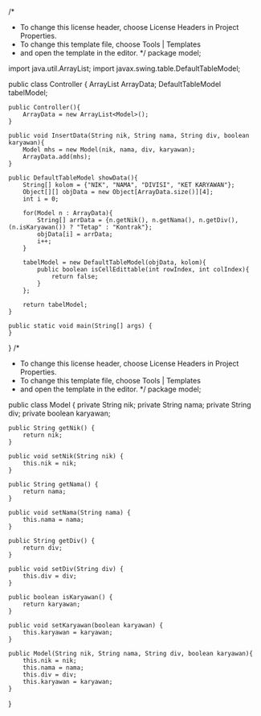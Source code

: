  /*
 * To change this license header, choose License Headers in Project Properties.
 * To change this template file, choose Tools | Templates
 * and open the template in the editor.
 */
package model;

import java.util.ArrayList;
import javax.swing.table.DefaultTableModel;

public class Controller {
    ArrayList<Model> ArrayData;
    DefaultTableModel tabelModel;
    
    public Controller(){
        ArrayData = new ArrayList<Model>();
    }
    
    public void InsertData(String nik, String nama, String div, boolean karyawan){
        Model mhs = new Model(nik, nama, div, karyawan);
        ArrayData.add(mhs);
    }
    
    public DefaultTableModel showData(){
        String[] kolom = {"NIK", "NAMA", "DIVISI", "KET KARYAWAN"};
        Object[][] objData = new Object[ArrayData.size()][4];
        int i = 0;
        
        for(Model n : ArrayData){
            String[] arrData = {n.getNik(), n.getNama(), n.getDiv(), (n.isKaryawan()) ? "Tetap" : "Kontrak"};
            objData[i] = arrData;
            i++;
        }
        
        tabelModel = new DefaultTableModel(objData, kolom){
            public boolean isCellEdittable(int rowIndex, int colIndex){
                return false;
            }
        };
        
        return tabelModel;        
    }
    
    public static void main(String[] args) {
    }
    
}
 /*
 * To change this license header, choose License Headers in Project Properties.
 * To change this template file, choose Tools | Templates
 * and open the template in the editor.
 */
package model;

public class Model {
    private String nik;
    private String nama;
    private String div;
    private boolean karyawan;

    public String getNik() {
        return nik;
    }

    public void setNik(String nik) {
        this.nik = nik;
    }

    public String getNama() {
        return nama;
    }

    public void setNama(String nama) {
        this.nama = nama;
    }

    public String getDiv() {
        return div;
    }

    public void setDiv(String div) {
        this.div = div;
    }

    public boolean isKaryawan() {
        return karyawan;
    }

    public void setKaryawan(boolean karyawan) {
        this.karyawan = karyawan;
    }
    
    public Model(String nik, String nama, String div, boolean karyawan){
        this.nik = nik;
        this.nama = nama;
        this.div = div;
        this.karyawan = karyawan;
    }
}

